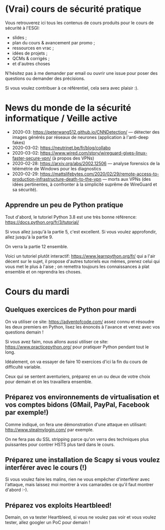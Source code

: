 # (Vrai) cours de sécurité pratique

Vous retrouverez ici tous les contenus de cours produits pour le cours de sécurité à l'ESGI:

- slides ;
- plan du cours & avancement par promo ;
- ressources en vrac ;
- idées de projets ;
- QCMs & corrigés ;
- et d'autres choses

N'hésitez pas à me demander par email ou ouvrir une issue pour poser des questions ou demander des précisions.

Si vous voulez contribuer à ce référentiel, cela sera avec plaisir :).

# News du monde de la sécurité informatique / Veille active

- 2020-03: <https://peterwang512.github.io/CNNDetection/> — détecter des images générés par réseaux de neurones (application à l'anti-deep fakes)
- 2020-03-02: <https://neutrinet.be/fr/blog/collabo>
- 2020-03-02: <https://www.wired.com/story/wireguard-gives-linux-faster-secure-vpn/> (à propos des VPNs)
- 2020-02-28: <https://arxiv.org/abs/2002.12506> — analyse forensics de la télémétrie de Windows pour les diagnostics
- 2020-02-29: <https://mattslifebytes.com/2020/02/29/remote-access-to-production-infrastructure-death-to-the-vpn> — morts aux VPNs (des idées pertinentes, à confronter à la simplicité suprême de WireGuard et sa sécurité).

## Apprendre un peu de Python pratique

Tout d'abord, le tutoriel Python 3.8 est une très bonne référence: <https://docs.python.org/fr/3/tutorial/>

Si vous allez jusqu'à la partie 5, c'est excellent.
Si vous voulez approfondir, allez jusqu'à la partie 9.

On verra la partie 12 ensemble.

Voici un tutoriel plutôt interactif: <https://www.learnpython.org/fr/> qui a l'air décent sur le sujet, il propose d'autres tutoriels eux mêmes, prenez celui qui vous met le plus à l'aise ; on remettra toujours les connaissances à plat ensemble et on reprendra les choses.

# Cours du mardi

## Quelques exercices de Python pour mardi

On va utiliser ce site: <https://adventofcode.com/> assez connu et résoudre les deux premiers en Python, lisez les énoncés à l'avance et venez avec vos questions demain !

Si vous avez faim, nous allons aussi utiliser ce site: <https://www.practicepython.org/> pour pratiquer Python pendant tout le long.

Idéalement, on va essayer de faire 10 exercices d'ici la fin du cours de difficulté variable.

Ceux qui se sentent aventuriers, préparez en un ou deux de votre choix pour demain et on les travaillera ensemble.

## Préparez vos environnements de virtualisation et vos comptes bidons (GMail, PayPal, Facebook par exemple!)

Comme indiqué, on fera une démonstration d'une attaque en utilisant: <http://www.stealmylogin.com/> par exemple.

On ne fera pas du SSL stripping parce qu'on verra des techniques plus puissantes pour contrer HSTS plus tard dans le cours.

## Préparez une installation de Scapy si vous voulez interférer avec le cours (!)

Si vous voulez faire les malins, rien ne vous empêcher d'interférer avec l'attaque, mais laissez moi montrer à vos camarades ce qu'il faut montrer d'abord :-).

## Préparez vos exploits Heartbleed!

Demain, on va tester Heartbleed, si vous ne voulez pas voir et vous voulez tester, allez googler un PoC pour demain !
